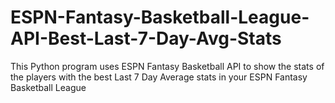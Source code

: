 # ESPN-Fantasy-Basketball-League-API-Best-Last-7-Day-Avg-Stats
This Python program uses ESPN Fantasy Basketball API to show the stats of the players with the best Last 7 Day Average stats in your ESPN Fantasy Basketball League
